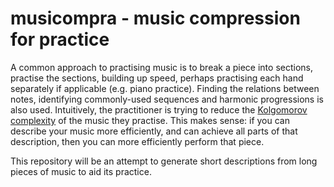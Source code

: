 # musicompra - music compression for practice

A common approach to practising music is to break a piece into sections, practise the sections, building up speed, perhaps practising each hand separately if applicable (e.g. piano practice). Finding the relations between notes, identifying commonly-used sequences and harmonic progressions is also used. Intuitively, the practitioner is trying to reduce the [Kolgomorov complexity](https://en.wikipedia.org/wiki/Kolmogorov_complexity) of the music they practise. This makes sense: if you can describe your music more efficiently, and can achieve all parts of that description, then you can more efficiently perform that piece.

This repository will be an attempt to generate short descriptions from long pieces of music to aid its practice.
